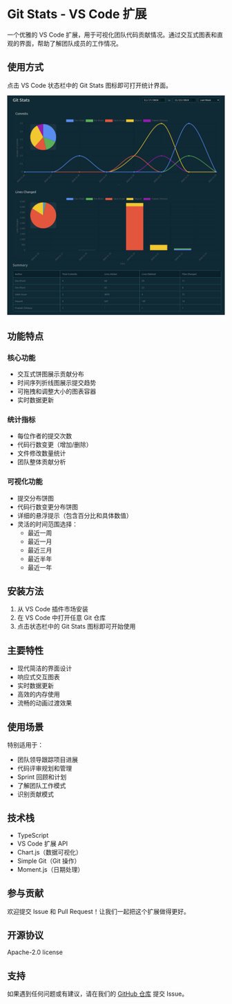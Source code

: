 # Git Stats - VS Code 扩展

一个优雅的 VS Code 扩展，用于可视化团队代码贡献情况。通过交互式图表和直观的界面，帮助了解团队成员的工作情况。

## 使用方式

点击 VS Code 状态栏中的 Git Stats 图标即可打开统计界面。

![Git Stats Screenshot](resources/screenshot.png)

## 功能特点

### 核心功能
- 交互式饼图展示贡献分布
- 时间序列折线图展示提交趋势
- 可拖拽和调整大小的图表容器
- 实时数据更新

### 统计指标
- 每位作者的提交次数
- 代码行数变更（增加/删除）
- 文件修改数量统计
- 团队整体贡献分析

### 可视化功能
- 提交分布饼图
- 代码行数变更分布饼图
- 详细的悬浮提示（包含百分比和具体数值）
- 灵活的时间范围选择：
  - 最近一周
  - 最近一月
  - 最近三月
  - 最近半年
  - 最近一年

## 安装方法

1. 从 VS Code 插件市场安装
2. 在 VS Code 中打开任意 Git 仓库
3. 点击状态栏中的 Git Stats 图标即可开始使用

## 主要特性

- 现代简洁的界面设计
- 响应式交互图表
- 实时数据更新
- 高效的内存使用
- 流畅的动画过渡效果

## 使用场景

特别适用于：
- 团队领导跟踪项目进展
- 代码评审规划和管理
- Sprint 回顾和计划
- 了解团队工作模式
- 识别贡献模式

## 技术栈

- TypeScript
- VS Code 扩展 API
- Chart.js（数据可视化）
- Simple Git（Git 操作）
- Moment.js（日期处理）

## 参与贡献

欢迎提交 Issue 和 Pull Request！让我们一起把这个扩展做得更好。

## 开源协议

Apache-2.0 license

## 支持

如果遇到任何问题或有建议，请在我们的 [GitHub 仓库](https://github.com/lixianmin/git.stats/issues) 提交 Issue。
